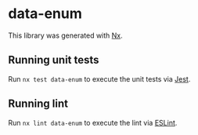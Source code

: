 # data-enum

This library was generated with [Nx](https://nx.dev).

## Running unit tests

Run `nx test data-enum` to execute the unit tests via [Jest](https://jestjs.io).

## Running lint

Run `nx lint data-enum` to execute the lint via [ESLint](https://eslint.org/).
